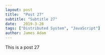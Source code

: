 ```yaml
---
layout: post
title:  "Post 27"
subtitle: "Subtitle 27"
date:   2019-3-28
tags: ["Distributed System", "JavaScript"]
author: James Adam
---
```

This is a post 27
